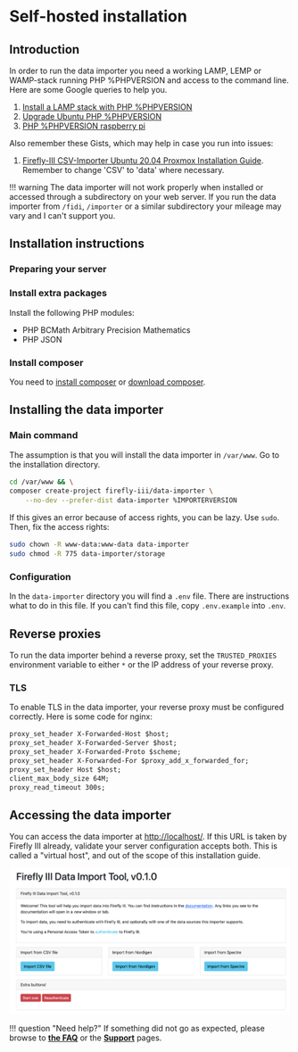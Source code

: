 # Self-hosted installation

## Introduction

In order to run the data importer you need a working LAMP, LEMP or WAMP-stack running PHP %PHPVERSION and access to the command line. Here are some Google queries to help you.

1. [Install a LAMP stack with PHP %PHPVERSION](https://www.google.com/search?q=lamp+stack+php+%PHPVERSION)
2. [Upgrade Ubuntu PHP %PHPVERSION](https://www.google.com/search?q=upgrade+ubuntu+php+%PHPVERSION)
3. [PHP %PHPVERSION raspberry pi](https://www.google.nl/search?q=PHP+%PHPVERSION+raspberry+pi)

Also remember these Gists, which may help in case you run into issues:

1. [Firefly-III CSV-Importer Ubuntu 20.04 Proxmox Installation Guide](https://gist.github.com/Engr-AllanG/e87f827092e3a6b876b912cd897428ae). Remember to change 'CSV' to 'data' where necessary.

!!! warning
    The data importer will not work properly when installed or accessed through a subdirectory on your web server. If you run the data importer from `/fidi`, `/importer` or a similar subdirectory your mileage may vary and I can't support you.

## Installation instructions

### Preparing your server

### Install extra packages

Install the following PHP modules:

* PHP BCMath Arbitrary Precision Mathematics
* PHP JSON

### Install composer

You need to [install composer](https://getcomposer.org/doc/00-intro.md) or [download composer](https://getcomposer.org/download/).

## Installing the data importer

### Main command

The assumption is that you will install the data importer in `/var/www`. Go to the installation directory.

```bash
cd /var/www && \
composer create-project firefly-iii/data-importer \
    --no-dev --prefer-dist data-importer %IMPORTERVERSION
```

If this gives an error because of access rights, you can be lazy. Use `sudo`. Then, fix the access rights:

```bash   
sudo chown -R www-data:www-data data-importer
sudo chmod -R 775 data-importer/storage
```

### Configuration

In the `data-importer` directory you will find a `.env` file. There are instructions what to do in this file. If you can't find this file, copy `.env.example` into `.env`.

## Reverse proxies

To run the data importer behind a reverse proxy, set the `TRUSTED_PROXIES` environment variable to either `*` or the IP address of your reverse proxy.

### TLS

To enable TLS in the data importer, your reverse proxy must be configured correctly. Here is some code for nginx:

```
proxy_set_header X-Forwarded-Host $host;
proxy_set_header X-Forwarded-Server $host;
proxy_set_header X-Forwarded-Proto $scheme;
proxy_set_header X-Forwarded-For $proxy_add_x_forwarded_for;
proxy_set_header Host $host;
client_max_body_size 64M;
proxy_read_timeout 300s;
```

## Accessing the data importer

You can access the data importer at [http://localhost/](http://localhost/). If this URL is taken by Firefly III already, validate your server configuration accepts both. This is called a "virtual host", and out of the scope of this installation guide.

![Opening screen of the data importer.](images/opening.png)

!!! question "Need help?"
    If something did not go as expected, please browse to **[the FAQ](../faq/index.md)** or the **[Support](../support/index.md)** pages.
